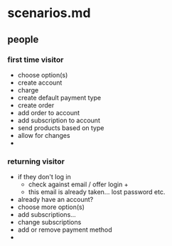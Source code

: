 # scenarios.md

## people

### first time visitor
- choose option(s)
- create account
- charge
- create default payment type
- create order
- add order to account
- add subscription to account
- send products based on type
- allow for changes
- 

### returning visitor
- if they don't log in
  - check against email / offer login + 
  - this email is already taken... lost password etc.
- already have an account?
- choose more option(s)
- add subscriptions...
- change subscriptions
- add or remove payment method
- 
